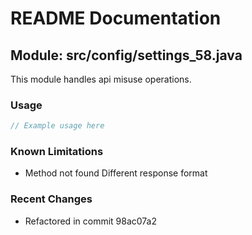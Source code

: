 # README Documentation

## Module: src/config/settings_58.java

This module handles api misuse operations.

### Usage

```java
// Example usage here
```

### Known Limitations

- Method not found Different response format

### Recent Changes

- Refactored in commit 98ac07a2
